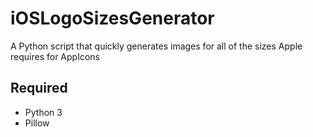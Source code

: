 # iOSLogoSizesGenerator
A Python script that quickly generates images for all of the sizes Apple requires for AppIcons

## Required
* Python 3
* Pillow
